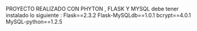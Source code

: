 PROYECTO REALIZADO CON PHYTON , FLASK Y MYSQL debe tener instalado lo siguiente : 
Flask==2.3.2
Flask-MySQLdb==1.0.1
bcrypt==4.0.1
MySQL-python==1.2.5
